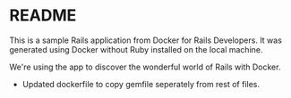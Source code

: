 # README

This is a sample Rails application from Docker for Rails Developers.
It was generated using Docker without Ruby installed on the local machine.

We're using the app to discover the wonderful world of Rails with Docker.
* Updated dockerfile to copy gemfile seperately from rest of files.
